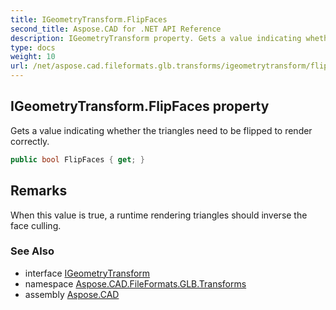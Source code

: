 ```yaml
---
title: IGeometryTransform.FlipFaces
second_title: Aspose.CAD for .NET API Reference
description: IGeometryTransform property. Gets a value indicating whether the triangles need to be flipped to render correctly
type: docs
weight: 10
url: /net/aspose.cad.fileformats.glb.transforms/igeometrytransform/flipfaces/
---
```

## IGeometryTransform.FlipFaces property

Gets a value indicating whether the triangles need to be flipped to render correctly.

```csharp
public bool FlipFaces { get; }
```

## Remarks

When this value is true, a runtime rendering triangles should inverse the face culling.

### See Also

* interface [IGeometryTransform](../)
* namespace [Aspose.CAD.FileFormats.GLB.Transforms](../../igeometrytransform/)
* assembly [Aspose.CAD](../../../)


